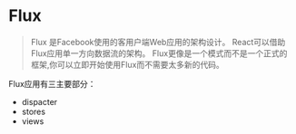 # Flux
> Flux 是Facebook使用的客用户端Web应用的架构设计。 React可以借助Flux应用单一方向数据流的架构。
> Flux更像是一个模式而不是一个正式的框架,你可以立即开始使用Flux而不需要太多新的代码。

Flux应用有三主要部分：
* dispacter
* stores
* views